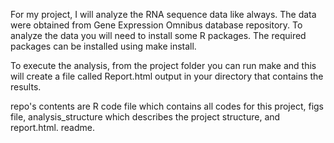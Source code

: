 For my project, I will analyze the RNA sequence data like always. The data were obtained from Gene Expression Omnibus database repository.
To analyze the data you will need to install some R packages. The required packages can be installed using make install.

To execute the analysis, from the project folder you can run make and this will create a file called Report.html output in your directory that contains the results.

repo's contents are R code file which contains all codes for this project, figs file, analysis_structure which describes the project structure, and report.html. readme.
